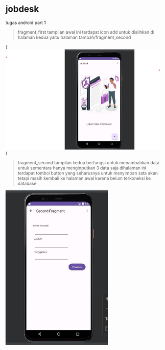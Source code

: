 # jobdesk
 tugas android part 1

 >fragment_first
tampilan awal ini terdapat icon add untuk dialihkan di halaman kedua yaitu halaman tambah/fragment_second



(![Fragment Page](https://github.com/shintalaeli25/shinta/blob/main/1.jpg))

>fragment_second
tampilan kedua berfungsi untuk menambahkan data untuk sementara hanya menginputkan 3 data saja dihalaman ini terdapat tombol button yang seharusnya untuk menyimpan sata akan tetapi masih kembali ke halaman awal karena belum terkoneksi ke database

![fragment second](https://github.com/shintalaeli25/shinta/blob/main/2.jpg)
